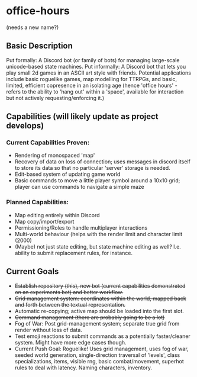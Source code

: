 # office-hours
(needs a new name?)

## Basic Description
Put formally: A Discord bot (or family of bots) for managing large-scale unicode-based state machines.
Put informally: A Discord bot that lets you play small 2d games in an ASCII art style with friends. Potential applications include basic roguelike games, map modelling for TTRPGs, and basic, limited, efficient copresence in an isolating age (hence 'office hours' - refers to the ability to 'hang out' within a 'space', available for interaction but not actively requesting/enforcing it.)

## Capabilities (will likely update as project develops)
### Current Capabilities Proven:
- Rendering of monospaced 'map'
- Recovery of data on loss of connection; uses messages in discord itself to store its data so that no particular 'server' storage is needed.
- Edit-based system of updating game world
- Basic commands to move a little player symbol around a 10x10 grid; player can use commands to navigate a simple maze

### Planned Capabilities:
- Map editing entirely within Discord
- Map copy/import/export
- Permissioning/Roles to handle multiplayer interactions
- Multi-world behaviour (helps with the render limit and character limit (2000)
- (Maybe) not just state editing, but state machine editing as well? I.e. ability to submit replacement rules, for instance.

## Current Goals
- ~~Establish repository (this), new bot (current capabilities demonstrated on an experiments bot) and better workflow.~~
- ~~Grid management system: coordinates within the world, mapped back and forth between the textual representation.~~
- Automatic re-copying; active map should be loaded into the first slot.
- ~~Command management (there are probably going to be a lot)~~
- Fog of War: Post grid-management system; separate true grid from render without loss of data.
- Test emoji reactions to submit commands as a potentially faster/cleaner system. Might have more edge cases though.
- Current Push Goal: Roguelike! Uses grid management, uses fog of war, seeded world generation, single-direction traversal of 'levels', class specializations, items, visible rng, basic combat/movement, superhot rules to deal with latency. Naming characters, inventory.
